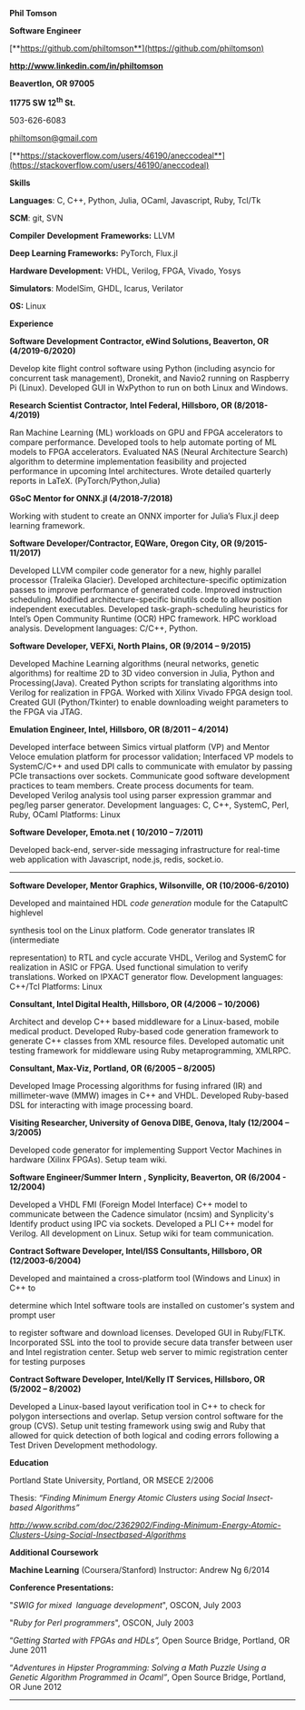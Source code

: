 **Phil Tomson**

**Software Engineer**

[**https://github.com/philtomson**](https://github.com/philtomson)

**<http://www.linkedin.com/in/philtomson>**

**Beavertlon, OR 97005**

**11775 SW 12<sup>th</sup> St.**

503-626-6083

<philtomson@gmail.com>

[**https://stackoverflow.com/users/46190/aneccodeal**](https://stackoverflow.com/users/46190/aneccodeal)

**Skills**

**Languages**<span style="font-weight: normal">: C, C++, Python, Julia, OCaml, Javascript, Ruby, Tcl/Tk</span>

**SCM**<span style="font-weight: normal">: git, SVN </span>

**Compiler** **Development** **Frameworks:**<span style="font-weight: normal"> LLVM</span>

**Deep Learning Frameworks:**<span style="font-weight: normal"> PyTorch, Flux.jl </span>

**Hardware Development:** <span style="font-weight: normal">VHDL, Verilog, FPGA, Vivado, Yosys</span>

**Simulators**<span style="font-weight: normal">: ModelSim, GHDL, Icarus, </span><span style="font-weight: normal">Verilator</span>

**OS:**<span style="font-weight: normal"> Linux</span>

**Experience**

**Software Development Contractor, eWind Solutions, Beaverton, OR (4/2019-6/2020)**

Develop kite flight control software using Python (including asyncio for concurrent task management), Dronekit, and Navio2 running on Raspberry Pi (Linux). Developed GUI in WxPython to run on both Linux and Windows.

**Research Scientist** **Contractor, Intel Federal, Hillsboro, OR (8/2018-4/2019)**

<span style="font-weight: normal">R</span><span style="font-weight: normal">an</span><span style="font-weight: normal"> </span><span style="font-weight: normal">Machine Learning (ML) </span><span style="font-weight: normal">workloads on GPU and FPGA accelerators to compare performance. Develop</span><span style="font-weight: normal">ed</span><span style="font-weight: normal"> tools to help automate porting of </span><span style="font-weight: normal">ML </span><span style="font-weight: normal">models to FPGA accelerators. </span><span style="font-weight: normal">Evaluated NAS (Neural Architecture Search) algorithm to determine implementation feasibility and projected performance in upcoming Intel architectures.</span><span style="font-weight: normal"> </span><span style="font-weight: normal">Wrote detailed quarterly reports in LaTeX. </span><span style="font-weight: normal">(</span><span style="font-weight: normal">PyTorch/Python,Julia</span><span style="font-weight: normal">)</span>

**GSoC Mentor for ONNX.jl (4/2018-7/2018)**

Working with student to create an ONNX importer for Julia’s Flux.jl deep learning framework.

**Software Developer/Contractor, EQWare, Oregon City, OR (9/2015-11/2017)**

Developed LLVM compiler  <span style="font-weight: normal">code generator </span><span style="font-weight: normal">for a new, highly parallel processor (Traleika Glacier). Developed architecture-specific optimization passes to improve performance of generated code. Improved instruction scheduling. Modified architecture-specific binutils code to allow position independent executables. Developed task-graph-scheduling heuristics for Intel’s Open Community Runtime (OCR) HPC framework. </span><span style="font-weight: normal">HPC workload analysis. </span><span style="font-weight: normal">Development languages: C/C++, Python.</span>

**Software Developer, VEFXi, North Plains, OR (9/2014 – 9/2015)**

Developed Machine Learning algorithms (neural networks, genetic algorithms) for realtime 2D to 3D video conversion in Julia, Python and Processing(Java). Created Python scripts for translating algorithms into Verilog for realization in FPGA. Worked with Xilinx Vivado FPGA design tool. Created GUI (Python/Tkinter) to enable downloading weight parameters to the FPGA via JTAG.

**Emulation Engineer, Intel, Hillsboro, OR (8/2011 – 4/2014)**

Developed interface between Simics virtual platform (VP) and Mentor Veloce emulation platform for processor validation; Interfaced VP models to SystemC/C++ and used DPI calls to communicate with emulator by passing PCIe transactions over sockets. Communicate good software development practices to team members. Create process documents for team. Developed Verilog analysis tool using parser expression grammar and peg/leg parser generator. Development languages: C, C++, SystemC, Perl, Ruby, OCaml Platforms: Linux

**Software Developer, Emota.net ( 10/2010 – 7/2011)**

Developed back-end, server-side messaging infrastructure for real-time web application with Javascript, node.js, redis, socket.io.

****

**Software Developer, Mentor Graphics, Wilsonville, OR (10/2006-6/2010)**

<span style="font-weight: normal">Developed and maintained HDL </span>*<span style="font-weight: normal">code generation</span>*<span style="font-weight: normal"> module for the CatapultC highlevel </span>

synthesis tool on the Linux platform. Code generator translates IR (intermediate

representation) to RTL and cycle accurate VHDL, Verilog and SystemC for realization in ASIC or FPGA. Used functional simulation to verify translations. Worked on IPXACT generator flow. Development languages: C++/Tcl Platforms: Linux

**Consultant, Intel Digital Health, Hillsboro, OR (4/2006 – 10/2006)**

Architect and develop C++ based middleware for a Linux-based, mobile medical product. Developed Ruby-based code generation framework to generate C++ classes from XML resource files. Developed automatic unit testing framework for middleware using Ruby metaprogramming, XMLRPC.

**Consultant, Max-Viz, Portland, OR (6/2005 – 8/2005)**

Developed Image Processing algorithms for fusing infrared (IR) and millimeter-wave (MMW) images in C++ and VHDL. Developed Ruby-based DSL for interacting with image processing board.

**Visiting Researcher, University of Genova DIBE, Genova, Italy (12/2004 – 3/2005)**

Developed code generator for implementing Support Vector Machines in hardware (Xilinx FPGAs). Setup team wiki.

**Software Engineer/Summer Intern**<span style="font-weight: normal"> </span>**, Synplicity, Beaverton, OR (6/2004 - 12/2004)**

Developed a VHDL FMI (Foreign Model Interface) C++ model to communicate between the Cadence simulator (ncsim) and Synplicity's Identify product using IPC via sockets. Developed a PLI C++ model for Verilog. All development on Linux. Setup wiki for team communication.

**Contract Software Developer, Intel/ISS Consultants, Hillsboro, OR (12/2003-6/2004)**

Developed and maintained a cross-platform tool (Windows and Linux) in C++ to

determine which Intel software tools are installed on customer's system and prompt user

to register software and download licenses. Developed GUI in Ruby/FLTK. Incorporated SSL into the tool to provide secure data transfer between user and Intel registration center. Setup web server to mimic registration center for testing purposes

**Contract Software Developer, Intel/Kelly IT Services, Hillsboro, OR (5/2002 – 8/2002)**

Developed a Linux-based layout verification tool in C++ to check for polygon intersections and overlap. Setup version control software for the group (CVS). Setup unit testing framework using swig and Ruby that allowed for quick detection of both logical and coding errors following a Test Driven Development methodology.

**Education**

Portland State University, Portland, OR MSECE 2/2006

<span style="font-weight: normal">Thesis: </span>*<span style="font-weight: normal">“Finding Minimum Energy Atomic Clusters using Social Insect-based Algorithms”</span>*

[*<span style="font-weight: normal">http://www.scribd.com/doc/2362902/Finding-Minimum-Energy-Atomic-Clusters-Using-Social-Insectbased-Algorithms</span>*](http://www.scribd.com/doc/2362902/Finding-Minimum-Energy-Atomic-Clusters-Using-Social-Insectbased-Algorithms)

**Additional Coursework**

**Machine Learning** (Coursera/Stanford) Instructor: Andrew Ng 6/2014

**Conference Presentations:**

<span style="font-weight: normal">"</span>*<span style="font-weight: normal">SWIG for mixed ­ language development</span>*<span style="font-weight: normal">", OSCON, July 2003 </span>

<span style="font-weight: normal">"</span>*<span style="font-weight: normal">Ruby for Perl programmers</span>*<span style="font-weight: normal">", OSCON, July 2003 </span>

“*<span style="font-weight: normal">Getting Started with FPGAs and HDLs”, </span>*<span style="font-style: normal"><span style="font-weight: normal">Open Source Bridge, Portland, OR</span></span>*<span style="font-weight: normal"> </span>*<span style="font-style: normal"><span style="font-weight: normal">June 2011</span></span>

<span style="font-variant: normal"><span style="letter-spacing: normal">“*<span style="font-weight: normal">Adventures in Hipster Programming: Solving a Math Puzzle Using a Genetic Algorithm Programmed in Ocaml”</span>*</span></span><span style="font-variant: normal"><span style="letter-spacing: normal"><span style="font-style: normal"><span style="font-weight: normal">, Open Source Bridge, Portland, OR June 2012</span></span></span></span><span style="font-weight: normal"> </span>

**** ****
